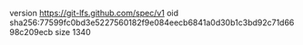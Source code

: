 version https://git-lfs.github.com/spec/v1
oid sha256:77599fc0bd3e5227560182f9e084eecb6841a0d30b1c3bd92c71d6698c209ecb
size 1340
